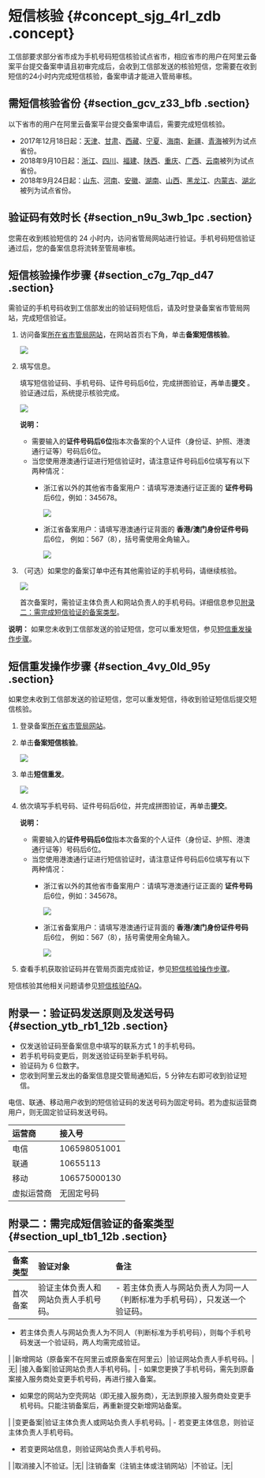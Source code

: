 # 短信核验 {#concept_sjg_4rl_zdb .concept}

工信部要求部分省市成为手机号码短信核验试点省市，相应省市的用户在阿里云备案平台提交备案申请且初审完成后，会收到工信部发送的核验短信，您需要在收到短信的24小时内完成短信核验，备案申请才能进入管局审核。

## 需短信核验省份 {#section_gcv_z33_bfb .section}

以下省市的用户在阿里云备案平台提交备案申请后，需要完成短信核验。

-   2017年12月18日起：[天津](http://tj.beian.miit.gov.cn)、[甘肃](http://gs.beian.miit.gov.cn)、[西藏](http://xz.beian.miit.gov.cn)、[宁夏](http://nx.beian.miit.gov.cn)、[海南](http://hi.beian.miit.gov.cn)、[新疆](http://xj.beian.miit.gov.cn)、[青海](http://qh.beian.miit.gov.cn)被列为试点省份。
-   2018年9月10日起：[浙江](http://zj.beian.miit.gov.cn)、[四川](http://sc.beian.miit.gov.cn)、[福建](http://fj.beian.miit.gov.cn)、[陕西](http://sn.beian.miit.gov.cn)、[重庆](http://cq.beian.miit.gov.cn)、[广西](http://gx.beian.miit.gov.cn)、[云南](http://yn.beian.miit.gov.cn)被列为试点省份。
-   2018年9月24日起：[山东](http://sd.beian.miit.gov.cn)、[河南](http://ha.beian.miit.gov.cn)、[安徽](http://ah.beian.miit.gov.cn)、[湖南](http://hn.beian.miit.gov.cn)、[山西](http://sx.beian.miit.gov.cn)、[黑龙江](http://hl.beian.miit.gov.cn)、[内蒙古](http://nm.beian.miit.gov.cn)、[湖北](http://hb.beian.miit.gov.cn)被列为试点省份。

## 验证码有效时长 {#section_n9u_3wb_1pc .section}

您需在收到核验短信的 24 小时内，访问省管局网站进行验证。手机号码短信验证通过后，您的备案信息将流转至管局审核。

## 短信核验操作步骤 {#section_c7g_7qp_d47 .section}

需验证的手机号码收到工信部发出的验证码短信后，请及时登录备案省市管局网站，完成短信验证。

1.  访问备案[所在省市管局网站](#)，在网站首页右下角，单击**备案短信核验**。

    ![](http://static-aliyun-doc.oss-cn-hangzhou.aliyuncs.com/assets/img/14204/15578160029829_zh-CN.png)

2.  填写信息。

    填写短信验证码、手机号码、证件号码后6位，完成拼图验证，再单击**提交** 。验证通过后，系统提示核验完成。

    ![](http://static-aliyun-doc.oss-cn-hangzhou.aliyuncs.com/assets/img/14204/15578160029830_zh-CN.png)

    **说明：** 

    -   需要输入的**证件号码后6位**指本次备案的个人证件（身份证、护照、港澳通行证等）号码后6位。
    -   当您使用港澳通行证进行短信验证时，请注意证件号码后6位填写有以下两种情况：
        -   浙江省以外的其他省市备案用户：请填写港澳通行证正面的 **证件号码** 后6位，例如：345678。

            ![](http://static-aliyun-doc.oss-cn-hangzhou.aliyuncs.com/assets/img/14204/15578160035573_zh-CN.png)

        -   浙江省备案用户：请填写港澳通行证背面的 **香港/澳门身份证件号码** 后6位， 例如：567（8），括号需使用全角输入。

            ![](http://static-aliyun-doc.oss-cn-hangzhou.aliyuncs.com/assets/img/14204/15578160035578_zh-CN.png)

3.  （可选）如果您的备案订单中还有其他需验证的手机号码，请继续核验。

    ![](http://static-aliyun-doc.oss-cn-hangzhou.aliyuncs.com/assets/img/14204/15578160035577_zh-CN.png)

    首次备案时，需验证主体负责人和网站负责人的手机号码。详细信息参见[附录二：需完成短信验证的备案类型](#section_upl_tb1_12b)。


**说明：** 如果您未收到工信部发送的验证短信，您可以重发短信，参见[短信重发操作步骤](#section_4vy_0ld_95y)。

## 短信重发操作步骤 {#section_4vy_0ld_95y .section}

如果您未收到工信部发送的验证短信，您可以重发短信，待收到验证短信后提交短信核验。

1.  登录备案[所在省市管局网站](https://help.aliyun.com/document_detail/63826.html?spm=a2c4g.11186623.6.567.4b404ff5xqpBib#section-gcv-z33-bfb)。
2.  单击**备案短信核验**。

    ![](http://static-aliyun-doc.oss-cn-hangzhou.aliyuncs.com/assets/img/14204/155781600334361_zh-CN.png)

3.  单击**短信重发**。

    ![](http://static-aliyun-doc.oss-cn-hangzhou.aliyuncs.com/assets/img/14204/155781600334362_zh-CN.png)

4.  依次填写手机号码、证件号码后6位，并完成拼图验证，再单击**提交**。

    **说明：** 

    -   需要输入的**证件号码后6位**指本次备案的个人证件（身份证、护照、港澳通行证等）号码后6位。
    -   当您使用港澳通行证进行短信验证时，请注意证件号码后6位填写有以下两种情况：
        -   浙江省以外的其他省市备案用户：请填写港澳通行证正面的 **证件号码** 后6位，例如：345678。

            ![](http://static-aliyun-doc.oss-cn-hangzhou.aliyuncs.com/assets/img/14204/15578160035573_zh-CN.png)

        -   浙江省备案用户：请填写港澳通行证背面的 **香港/澳门身份证件号码** 后6位， 例如：567（8），括号需使用全角输入。

            ![](http://static-aliyun-doc.oss-cn-hangzhou.aliyuncs.com/assets/img/14204/15578160035578_zh-CN.png)

5.  查看手机获取验证码并在管局页面完成验证，参见[短信核验操作步骤](#section_c7g_7qp_d47)。

短信核验其他相关问题请参见[短信核验FAQ](../../../../cn.zh-CN/常见问题/备案流程FAQ/短信核验FAQ.md#)。

## 附录一：验证码发送原则及发送号码 {#section_ytb_rb1_12b .section}

-   仅发送验证码至备案信息中填写的联系方式 1 的手机号码。
-   若手机号码变更后，则发送验证码至新手机号码。
-   验证码为 6 位数字。
-   您收到阿里云发出的备案信息提交管局通知后，5 分钟左右即可收到验证短信。

电信、联通、移动用户收到的短信验证码的发送号码为固定号码。若为虚拟运营商用户，则无固定验证码发送号码。

|运营商|接入号|
|:--|:--|
|电信|106598051001|
|联通|10655113|
|移动|106575000130|
|虚拟运营商|无固定号码|

## 附录二：需完成短信验证的备案类型 {#section_upl_tb1_12b .section}

|备案类型|验证对象|备注|
|:---|:---|:-|
|首次备案|验证主体负责人和网站负责人手机号码。| -   若主体负责人与网站负责人为同一人（判断标准为手机号码），只发送一个验证码。
-   若主体负责人与网站负责人为不同人（判断标准为手机号码），则每个手机号码发送一个验证码，两人均需完成验证。

 |
|新增网站（原备案不在阿里云或原备案在阿里云）|验证网站负责人手机号码。|无|
|接入备案|验证网站负责人手机号码。| -   如果您更换了手机号码，需先到原备案接入服务商处变更手机号码，再进行接入备案。
-   如果您的网站为空壳网站（即无接入服务商），无法到原接入服务商处变更手机号码。只能注销备案后，再重新提交新增网站备案。

 |
|变更备案|验证主体负责人或网站负责人手机号码。| -   若变更主体信息，则验证主体负责人手机号码。
-   若变更网站信息，则验证网站负责人手机号码。

 |
|取消接入|不验证。|无|
|注销备案（注销主体或注销网站）|不验证。|无|

